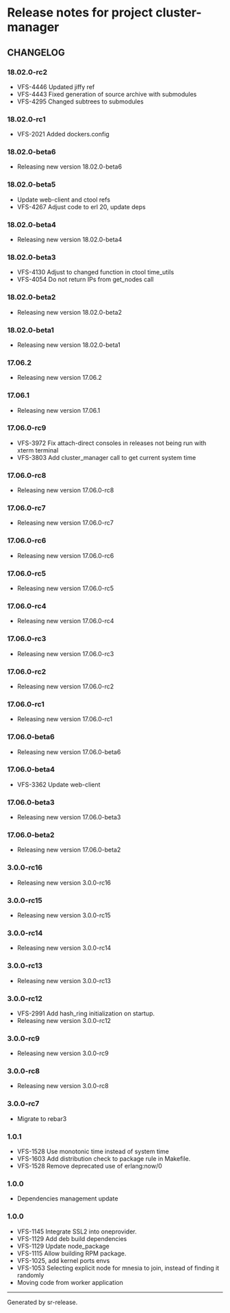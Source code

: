 # Release notes for project cluster-manager


CHANGELOG
---------

### 18.02.0-rc2

* VFS-4446 Updated jiffy ref
* VFS-4443 Fixed generation of source archive with submodules
* VFS-4295 Changed subtrees to submodules


### 18.02.0-rc1

* VFS-2021 Added dockers.config


### 18.02.0-beta6

* Releasing new version 18.02.0-beta6


### 18.02.0-beta5

* Update web-client and ctool refs
* VFS-4267 Adjust code to erl 20, update deps


### 18.02.0-beta4

* Releasing new version 18.02.0-beta4


### 18.02.0-beta3

* VFS-4130 Adjust to changed function in ctool time_utils
* VFS-4054 Do not return IPs from get_nodes call


### 18.02.0-beta2

* Releasing new version 18.02.0-beta2


### 18.02.0-beta1

* Releasing new version 18.02.0-beta1


### 17.06.2

* Releasing new version 17.06.2


### 17.06.1

* Releasing new version 17.06.1


### 17.06.0-rc9

* VFS-3972 Fix attach-direct consoles in releases not being run with xterm terminal
* VFS-3803 Add cluster_manager call to get current system time


### 17.06.0-rc8

* Releasing new version 17.06.0-rc8


### 17.06.0-rc7

* Releasing new version 17.06.0-rc7


### 17.06.0-rc6

* Releasing new version 17.06.0-rc6


### 17.06.0-rc5

* Releasing new version 17.06.0-rc5


### 17.06.0-rc4

* Releasing new version 17.06.0-rc4


### 17.06.0-rc3

* Releasing new version 17.06.0-rc3


### 17.06.0-rc2

* Releasing new version 17.06.0-rc2


### 17.06.0-rc1

* Releasing new version 17.06.0-rc1


### 17.06.0-beta6

* Releasing new version 17.06.0-beta6


### 17.06.0-beta4

* VFS-3362 Update web-client


### 17.06.0-beta3

* Releasing new version 17.06.0-beta3


### 17.06.0-beta2

* Releasing new version 17.06.0-beta2


### 3.0.0-rc16

* Releasing new version 3.0.0-rc16


### 3.0.0-rc15

* Releasing new version 3.0.0-rc15


### 3.0.0-rc14

* Releasing new version 3.0.0-rc14


### 3.0.0-rc13

* Releasing new version 3.0.0-rc13


### 3.0.0-rc12

* VFS-2991 Add hash_ring initialization on startup.
* Releasing new version 3.0.0-rc12


### 3.0.0-rc9

* Releasing new version 3.0.0-rc9


### 3.0.0-rc8

* Releasing new version 3.0.0-rc8


### 3.0.0-rc7

* Migrate to rebar3


### 1.0.1

* VFS-1528 Use monotonic time instead of system time
* VFS-1603 Add distribution check to package rule in Makefile.
* VFS-1528 Remove deprecated use of erlang:now/0


### 1.0.0

* Dependencies management update


### 1.0.0

* VFS-1145 Integrate SSL2 into oneprovider.
* VFS-1129 Add deb build dependencies
* VFS-1129 Update node_package
* VFS-1115 Allow building RPM package.
* VFS-1025, add kernel ports envs
* VFS-1053 Selecting explicit node for mnesia to join, instead of finding it randomly
* Moving code from worker application


________

Generated by sr-release. 
